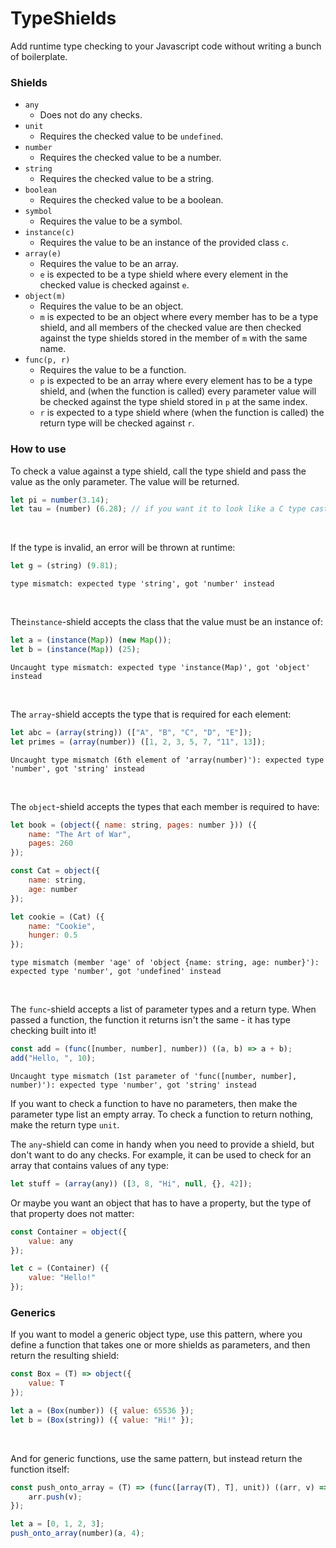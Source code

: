 # TypeShields

Add runtime type checking to your Javascript code without writing a bunch of boilerplate.

### Shields

- `any`
    - Does not do any checks.
- `unit`
    - Requires the checked value to be `undefined`.
- `number`
    - Requires the checked value to be a number.
- `string`
    - Requires the checked value to be a string.
- `boolean`
    - Requires the checked value to be a boolean.
- `symbol`
    - Requires the value to be a symbol.
- `instance(c)`
    - Requires the value to be an instance of the provided class `c`.
- `array(e)`
    - Requires the value to be an array.
    - `e` is expected to be a type shield where every element in the checked value is checked against `e`.
- `object(m)`
    - Requires the value to be an object.
    - `m` is expected to be an object where every member has to be a type shield, and all members of the checked value are then checked against the type shields stored in the member of `m` with the same name.
- `func(p, r)`
    - Requires the value to be a function.
    - `p` is expected to be an array where every element has to be a type shield, and (when the function is called) every parameter value will be checked against the type shield stored in `p` at the same index.
    - `r` is expected to a type shield where (when the function is called) the return type will be checked against `r`.

### How to use

To check a value against a type shield, call the type shield and pass the value as the only parameter. The value will be returned.
```js
let pi = number(3.14);
let tau = (number) (6.28); // if you want it to look like a C type cast
```
<br>

If the type is invalid, an error will be thrown at runtime:
```js
let g = (string) (9.81);
```
```
type mismatch: expected type 'string', got 'number' instead
```
<br>

The`instance`-shield accepts the class that the value must be an instance of:
```js
let a = (instance(Map)) (new Map());
let b = (instance(Map)) (25); 
```
```
Uncaught type mismatch: expected type 'instance(Map)', got 'object' instead
```
<br>

The `array`-shield accepts the type that is required for each element:
```js
let abc = (array(string)) (["A", "B", "C", "D", "E"]);
let primes = (array(number)) ([1, 2, 3, 5, 7, "11", 13]);
```
```
Uncaught type mismatch (6th element of 'array(number)'): expected type 'number', got 'string' instead
```
<br>

The `object`-shield accepts the types that each member is required to have:
```js
let book = (object({ name: string, pages: number })) ({
    name: "The Art of War",
    pages: 260
});

const Cat = object({
    name: string,
    age: number
});

let cookie = (Cat) ({
    name: "Cookie",
    hunger: 0.5
});
```
```
type mismatch (member 'age' of 'object {name: string, age: number}'): expected type 'number', got 'undefined' instead
```
<br>

The `func`-shield accepts a list of parameter types and a return type. When passed a function, the function it returns isn't the same - it has type checking built into it!
```js
const add = (func([number, number], number)) ((a, b) => a + b);
add("Hello, ", 10);
```
```
Uncaught type mismatch (1st parameter of 'func([number, number], number)'): expected type 'number', got 'string' instead
```
If you want to check a function to have no parameters, then make the parameter type list an empty array.
To check a function to return nothing, make the return type `unit`.
<br>

The `any`-shield can come in handy when you need to provide a shield, but don't want to do any checks. For example, it can be used to check for an array that contains values of any type:
```js
let stuff = (array(any)) ([3, 8, "Hi", null, {}, 42]);
```
Or maybe you want an object that has to have a property, but the type of that property does not matter:
```js
const Container = object({
    value: any
});

let c = (Container) ({
    value: "Hello!"
});
```

### Generics

If you want to model a generic object type, use this pattern, where you define a function that takes one or more shields as parameters, and then return the resulting shield:
```js
const Box = (T) => object({
    value: T
});

let a = (Box(number)) ({ value: 65536 });
let b = (Box(string)) ({ value: "Hi!" });
```
<br>

And for generic functions, use the same pattern, but instead return the function itself:
```js
const push_onto_array = (T) => (func([array(T), T], unit)) ((arr, v) => {
    arr.push(v);
});

let a = [0, 1, 2, 3];
push_onto_array(number)(a, 4);
```